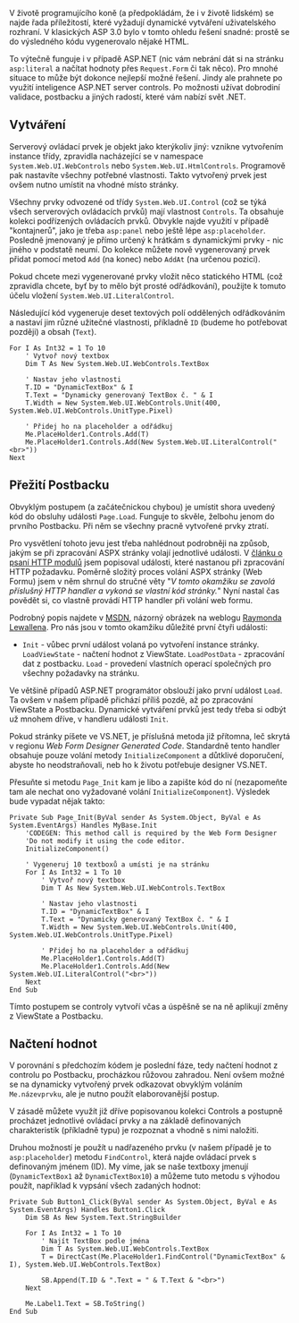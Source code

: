 <!-- dcterms:identifier = aspnetcz#27 -->
<!-- dcterms:title = Dynamické vytváření ASP.NET server controls -->
<!-- dcterms:abstract = ASP.NET umožňují programové vytváření serverových ovládacích prvků. U formulářových prvků ovšem může být problém s postbackem. Jednoduchý leč výživný příkládek -->
<!-- np9:categoryId = 1 -->
<!-- x4w:category = Tipy, triky -->
<!-- np9:authorId = 1 -->
<!-- np9:authorEmail = michal.valasek@altairis.cz -->
<!-- dcterms:creator = Michal Altair Valášek -->
<!-- dcterms:created = 2005-03-29T04:51:42.85+02:00 -->
<!-- dcterms:dateAccepted = 2005-03-29T04:51:42.85+02:00 -->

V životě programujícího koně (a předpokládám, že i v životě lidském) se najde řada příležitostí, které vyžadují dynamické vytváření uživatelského rozhraní. V klasických ASP 3.0 bylo v tomto ohledu řešení snadné: prostě se do výsledného kódu vygenerovalo nějaké HTML. 

To výtečně funguje i v případě ASP.NET (nic vám nebrání dát si na stránku `asp:literal` a načítat hodnoty přes `Request.Form` či tak něco). Pro mnohé situace to může být dokonce nejlepší možné řešení. Jindy ale prahnete po využití inteligence ASP.NET server controls. Po možnosti užívat dobrodiní validace, postbacku a jiných radostí, které vám nabízí svět .NET.

## Vytváření

Serverový ovládací prvek je objekt jako kterýkoliv jiný: vznikne vytvořením instance třídy, zpravidla nacházející se v namespace `System.Web.UI.WebControls` nebo `System.Web.UI.HtmlControls`. Programově pak nastavíte všechny potřebné vlastnosti. Takto vytvořený prvek jest ovšem nutno umístit na vhodné místo stránky.

Všechny prvky odvozené od třídy `System.Web.UI.Control` (což se týká všech serverových ovládacích prvků) mají vlastnost `Controls`. Ta obsahuje kolekci podřízených ovládacích prvků. Obvykle najde využití v případě "kontajnerů", jako je třeba `asp:panel` nebo ještě lépe `asp:placeholder`. Posledně jmenovaný je přímo určený k hrátkám s dynamickými prvky - nic jiného v podstatě neumí. Do kolekce můžete nově vygenerovaný prvek přidat pomocí metod `Add` (na konec) nebo `AddAt` (na určenou pozici).

Pokud chcete mezi vygenerované prvky vložit něco statického HTML (což zpravidla chcete, byť by to mělo být prosté odřádkování), použijte k tomuto účelu vložení `System.Web.UI.LiteralControl`.

Následující kód vygeneruje deset textových polí oddělených odřádkováním a nastaví jim různé užitečné vlastnosti, příkladně `ID` (budeme ho potřebovat později) a obsah (`Text`).

    For I As Int32 = 1 To 10
        ' Vytvoř nový textbox
        Dim T As New System.Web.UI.WebControls.TextBox

        ' Nastav jeho vlastnosti
        T.ID = "DynamicTextBox" & I
        T.Text = "Dynamicky generovaný TextBox č. " & I
        T.Width = New System.Web.UI.WebControls.Unit(400, System.Web.UI.WebControls.UnitType.Pixel)

        ' Přidej ho na placeholder a odřádkuj
        Me.PlaceHolder1.Controls.Add(T)
        Me.PlaceHolder1.Controls.Add(New System.Web.UI.LiteralControl("<br>"))
    Next

## Přežití Postbacku

Obvyklým postupem (a začátečnickou chybou) je umístit shora uvedený kód do obsluhy události `Page.Load`. Funguje to skvěle, želbohu jenom do prvního Postbacku. Při něm se všechny pracně vytvořené prvky ztratí.

Pro vysvětlení tohoto jevu jest třeba nahlédnout podrobněji na způsob, jakým se při zpracování ASPX stránky volají jednotlivé události. V [článku o psaní HTTP modulů](/entry/article-20050116.aspx) jsem popisoval události, které nastanou při zpracování HTTP požadavku. Poměrně složitý proces volání ASPX stránky (Web Formu) jsem v něm shrnul do stručné věty "*V tomto okamžiku se zavolá příslušný HTTP handler a vykoná se vlastní kód stránky.*" Nyní nastal čas povědět si, co vlastně provádí HTTP handler při volání web formu.

Podrobný popis najdete v [MSDN](http://msdn.microsoft.com/library/default.asp?url=/library/en-us/cpguide/html/cpconcontrolexecutionlifecycle.asp), názorný obrázek na weblogu [Raymonda Lewallena](http://codebetter.com/blogs/raymond.lewallen/archive/2005/03/10/59583.aspx). Pro nás jsou v tomto okamžiku důležité první čtyři události:

*   `Init` - vůbec první událost volaná po vytvoření instance stránky. 
`LoadViewState` - načtení hodnot z ViewState. 
`LoadPostData` - zpracování dat z postbacku. 
`Load` - provedení vlastních operací společných pro všechny požadavky na stránku.

Ve většině případů ASP.NET programátor obslouží jako první událost `Load`. Ta ovšem v našem případě přichází příliš pozdě, až po zpracování ViewState a Postbacku. Dynamické vytváření prvků jest tedy třeba si odbýt už mnohem dříve, v handleru události `Init`.

Pokud stránky píšete ve VS.NET, je příslušná metoda již přítomna, leč skrytá v regionu *Web Form Designer Generated Code*. Standardně tento handler obsahuje pouze volání metody `InitializeComponent` a důtklivé doporučení, abyste ho neodstraňovali, neb ho k životu potřebuje designer VS.NET.

Přesuňte si metodu `Page_Init` kam je libo a zapište kód do ní (nezapomeňte tam ale nechat ono vyžadované volání `InitializeComponent`). Výsledek bude vypadat nějak takto:

    Private Sub Page_Init(ByVal sender As System.Object, ByVal e As System.EventArgs) Handles MyBase.Init
        'CODEGEN: This method call is required by the Web Form Designer
        'Do not modify it using the code editor.
        InitializeComponent()

        ' Vygeneruj 10 textboxů a umísti je na stránku
        For I As Int32 = 1 To 10
            ' Vytvoř nový textbox
            Dim T As New System.Web.UI.WebControls.TextBox

            ' Nastav jeho vlastnosti
            T.ID = "DynamicTextBox" & I
            T.Text = "Dynamicky generovaný TextBox č. " & I
            T.Width = New System.Web.UI.WebControls.Unit(400, System.Web.UI.WebControls.UnitType.Pixel)

            ' Přidej ho na placeholder a odřádkuj
            Me.PlaceHolder1.Controls.Add(T)
            Me.PlaceHolder1.Controls.Add(New System.Web.UI.LiteralControl("<br>"))
        Next
    End Sub

Tímto postupem se controly vytvoří včas a úspěšně se na ně aplikují změny z ViewState a Postbacku.

## Načtení hodnot

V porovnání s předchozím kódem je poslední fáze, tedy načtení hodnot z controlu po Postbacku, procházkou růžovou zahradou. Není ovšem možné se na dynamicky vytvořený prvek odkazovat obvyklým voláním `Me.názevprvku`, ale je nutno použít elaborovanější postup.

V zásadě můžete využít již dříve popisovanou kolekci Controls a postupně procházet jednotlivé ovládací prvky a na základě definovaných charakteristik (příkladně typu) je rozpoznat a vhodně s nimi naložiti.

Druhou možností je použít u nadřazeného prvku (v našem případě je to `asp:placeholder`) metodu `FindControl`, která najde ovládací prvek s definovaným jménem (ID). My víme, jak se naše textboxy jmenují (`DynamicTextBox1` až `DynamicTextBox10`) a můžeme tuto metodu s výhodou použít, například k vypsání všech zadaných hodnot:

    Private Sub Button1_Click(ByVal sender As System.Object, ByVal e As System.EventArgs) Handles Button1.Click
        Dim SB As New System.Text.StringBuilder

        For I As Int32 = 1 To 10
            ' Najít TextBox podle jména
            Dim T As System.Web.UI.WebControls.TextBox
            T = DirectCast(Me.PlaceHolder1.FindControl("DynamicTextBox" & I), System.Web.UI.WebControls.TextBox)

            SB.Append(T.ID & ".Text = " & T.Text & "<br>")
        Next

        Me.Label1.Text = SB.ToString()
    End Sub